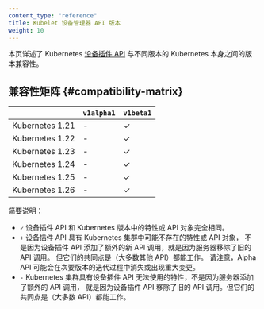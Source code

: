 ```yaml
---
content_type: "reference"
title: Kubelet 设备管理器 API 版本
weight: 10
---
```


本页详述了 Kubernetes
[设备插件 API](https://github.com/kubernetes/kubelet/tree/master/pkg/apis/deviceplugin)
与不同版本的 Kubernetes 本身之间的版本兼容性。

## 兼容性矩阵   {#compatibility-matrix}

|                 |  `v1alpha1` | `v1beta1`   |
|-----------------|-------------|-------------|
| Kubernetes 1.21 |  -          | ✓           |
| Kubernetes 1.22 |  -          | ✓           |
| Kubernetes 1.23 |  -          | ✓           |
| Kubernetes 1.24 |  -          | ✓           |
| Kubernetes 1.25 |  -          | ✓           |
| Kubernetes 1.26 |  -          | ✓           |

简要说明：

* `✓` 设备插件 API 和 Kubernetes 版本中的特性或 API 对象完全相同。
* `+` 设备插件 API 具有 Kubernetes 集群中可能不存在的特性或 API 对象，
  不是因为设备插件 API 添加了额外的新 API 调用，就是因为服务器移除了旧的 API 调用。
  但它们的共同点是（大多数其他 API）都能工作。
  请注意，Alpha API 可能会在次要版本的迭代过程中消失或出现重大变更。
* `-` Kubernetes 集群具有设备插件 API 无法使用的特性，不是因为服务器添加了额外的 API 调用，
  就是因为设备插件 API 移除了旧的 API 调用。但它们的共同点是（大多数 API）都能工作。
